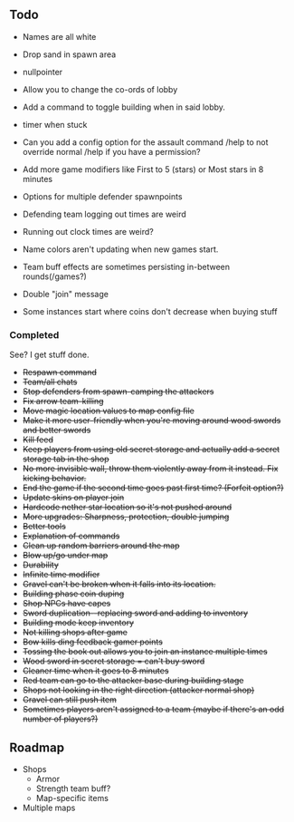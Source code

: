## Todo

- Names are all white
- Drop sand in spawn area
- nullpointer
- Allow you to change the co-ords of lobby
- Add a command to toggle building when in said lobby.
- timer when stuck
- Can you add a config option for the assault command /help to not override normal /help if you have a permission?
- Add more game modifiers like First to 5 (stars) or Most stars in 8 minutes
- Options for multiple defender spawnpoints


- Defending team logging out times are weird
- Running out clock times are weird?
- Name colors aren't updating when new games start.
- Team buff effects are sometimes persisting in-between rounds(/games?)
- Double "join" message
- Some instances start where coins don't decrease when buying stuff

### Completed

See? I get stuff done.

- ~~Respawn command~~
- ~~Team/all chats~~
- ~~Stop defenders from spawn-camping the attackers~~
- ~~Fix arrow team-killing~~
- ~~Move magic location values to map config file~~
- ~~Make it more user-friendly when you're moving around wood swords and better swords~~
- ~~Kill feed~~
- ~~Keep players from using old secret storage and actually add a secret storage tab in the shop~~
- ~~No more invisible wall, throw them violently away from it instead. Fix kicking behavior.~~
- ~~End the game if the second time goes past first time? (Forfeit option?)~~
- ~~Update skins on player join~~
- ~~Hardcode nether star location so it's not pushed around~~
- ~~More upgrades: Sharpness, protection, double jumping~~
- ~~Better tools~~
- ~~Explanation of commands~~
- ~~Clean up random barriers around the map~~
- ~~Blow up/go under map~~
- ~~Durability~~
- ~~Infinite time modifier~~
- ~~Gravel can't be broken when it falls into its location.~~
- ~~Building phase coin duping~~
- ~~Shop NPCs have capes~~
- ~~Sword duplication--replacing sword and adding to inventory~~
- ~~Building mode keep inventory~~
- ~~Not killing shops after game~~
- ~~Bow kills ding feedback gamer points~~
- ~~Tossing the book out allows you to join an instance multiple times~~
- ~~Wood sword in secret storage = can't buy sword~~
- ~~Cleaner time when it goes to 8 minutes~~
- ~~Red team can go to the attacker base during building stage~~
- ~~Shops not looking in the right direction (attacker normal shop)~~
- ~~Gravel can still push item~~
- ~~Sometimes players aren't assigned to a team (maybe if there's an odd number of players?)~~

## Roadmap

- Shops
    - Armor
    - Strength team buff?
    - Map-specific items
- Multiple maps
